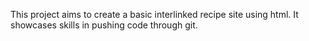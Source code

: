 This project aims to create a basic interlinked recipe site using html. It showcases skills in pushing code through git.